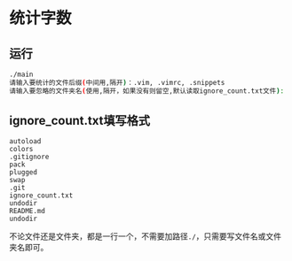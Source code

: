 # 统计字数

## 运行
```bash
./main 
请输入要统计的文件后缀(中间用,隔开)：.vim, .vimrc, .snippets
请输入要忽略的文件夹名(使用,隔开，如果没有则留空,默认读取ignore_count.txt文件):
```

## ignore_count.txt填写格式
```
autoload
colors
.gitignore
pack
plugged
swap
.git
ignore_count.txt
undodir
README.md
undodir
```
不论文件还是文件夹，都是一行一个，不需要加路径`./`，只需要写文件名或文件夹名即可。
